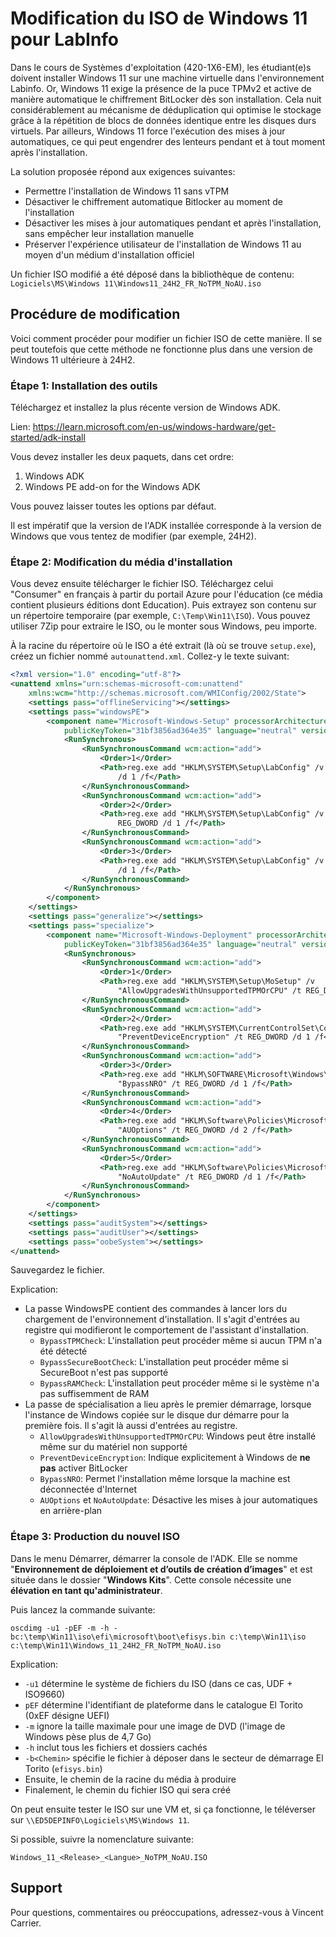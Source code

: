 # Modification du ISO de Windows 11 pour LabInfo

Dans le cours de Systèmes d'exploitation (420-1X6-EM), les étudiant(e)s doivent installer Windows 11 sur une machine virtuelle dans l'environnement Labinfo. Or, Windows 11 exige la présence de la puce TPMv2 et active de manière automatique le chiffrement BitLocker dès son installation. Cela nuit considérablement au mécanisme de déduplication qui optimise le stockage grâce à la répétition de blocs de données identique entre les disques durs virtuels. Par ailleurs, Windows 11 force l'exécution des mises à jour automatiques, ce qui peut engendrer des lenteurs pendant et à tout moment après l'installation.

La solution proposée répond aux exigences suivantes:
- Permettre l'installation de Windows 11 sans vTPM
- Désactiver le chiffrement automatique Bitlocker au moment de l'installation
- Désactiver les mises à jour automatiques pendant et après l'installation, sans empêcher leur installation manuelle
- Préserver l'expérience utilisateur de l'installation de Windows 11 au moyen d'un médium d'installation officiel

Un fichier ISO modifié a été déposé dans la bibliothèque de contenu: `Logiciels\MS\Windows 11\Windows11_24H2_FR_NoTPM_NoAU.iso`


## Procédure de modification

Voici comment procéder pour modifier un fichier ISO de cette manière. Il se peut toutefois que cette méthode ne fonctionne plus dans une version de Windows 11 ultérieure à 24H2.


### Étape 1: Installation des outils

Téléchargez et installez la plus récente version de Windows ADK.

Lien: https://learn.microsoft.com/en-us/windows-hardware/get-started/adk-install

Vous devez installer les deux paquets, dans cet ordre:
1. Windows ADK
2. Windows PE add-on for the Windows ADK

Vous pouvez laisser toutes les options par défaut.

Il est impératif que la version de l'ADK installée corresponde à la version de Windows que vous tentez de modifier (par exemple, 24H2).


### Étape 2: Modification du média d'installation

Vous devez ensuite télécharger le fichier ISO. Téléchargez celui "Consumer" en français à partir du portail Azure pour l'éducation (ce média contient plusieurs éditions dont Education). Puis extrayez son contenu sur un répertoire temporaire (par exemple, `C:\Temp\Win11\ISO`). Vous pouvez utiliser 7Zip pour extraire le ISO, ou le monter sous Windows, peu importe.

À la racine du répertoire où le ISO a été extrait (là où se trouve `setup.exe`), créez un fichier nommé `autounattend.xml`. Collez-y le texte suivant:

```xml
<?xml version="1.0" encoding="utf-8"?>
<unattend xmlns="urn:schemas-microsoft-com:unattend"
    xmlns:wcm="http://schemas.microsoft.com/WMIConfig/2002/State">
    <settings pass="offlineServicing"></settings>
    <settings pass="windowsPE">
        <component name="Microsoft-Windows-Setup" processorArchitecture="amd64"
            publicKeyToken="31bf3856ad364e35" language="neutral" versionScope="nonSxS">
            <RunSynchronous>
                <RunSynchronousCommand wcm:action="add">
                    <Order>1</Order>
                    <Path>reg.exe add "HKLM\SYSTEM\Setup\LabConfig" /v "BypassTPMCheck" /t REG_DWORD
                        /d 1 /f</Path>
                </RunSynchronousCommand>
                <RunSynchronousCommand wcm:action="add">
                    <Order>2</Order>
                    <Path>reg.exe add "HKLM\SYSTEM\Setup\LabConfig" /v "BypassSecureBootCheck" /t
                        REG_DWORD /d 1 /f</Path>
                </RunSynchronousCommand>
                <RunSynchronousCommand wcm:action="add">
                    <Order>3</Order>
                    <Path>reg.exe add "HKLM\SYSTEM\Setup\LabConfig" /v "BypassRAMCheck" /t REG_DWORD
                        /d 1 /f</Path>
                </RunSynchronousCommand>
            </RunSynchronous>
        </component>
    </settings>
    <settings pass="generalize"></settings>
    <settings pass="specialize">
        <component name="Microsoft-Windows-Deployment" processorArchitecture="amd64"
            publicKeyToken="31bf3856ad364e35" language="neutral" versionScope="nonSxS">
            <RunSynchronous>
                <RunSynchronousCommand wcm:action="add">
                    <Order>1</Order>
                    <Path>reg.exe add "HKLM\SYSTEM\Setup\MoSetup" /v
                        "AllowUpgradesWithUnsupportedTPMOrCPU" /t REG_DWORD /d 1 /f </Path>
                </RunSynchronousCommand>
                <RunSynchronousCommand wcm:action="add">
                    <Order>2</Order>
                    <Path>reg.exe add "HKLM\SYSTEM\CurrentControlSet\Control\BitLocker" /v
                        "PreventDeviceEncryption" /t REG_DWORD /d 1 /f</Path>
                </RunSynchronousCommand>
                <RunSynchronousCommand wcm:action="add">
                    <Order>3</Order>
                    <Path>reg.exe add "HKLM\SOFTWARE\Microsoft\Windows\CurrentVersion\OOBE" /v
                        "BypassNRO" /t REG_DWORD /d 1 /f</Path>
                </RunSynchronousCommand>
                <RunSynchronousCommand wcm:action="add">
                    <Order>4</Order>
                    <Path>reg.exe add "HKLM\Software\Policies\Microsoft\Windows\WindowsUpdate\AU" /v
                        "AUOptions" /t REG_DWORD /d 2 /f</Path>
                </RunSynchronousCommand>
                <RunSynchronousCommand wcm:action="add">
                    <Order>5</Order>
                    <Path>reg.exe add "HKLM\Software\Policies\Microsoft\Windows\WindowsUpdate\AU" /v
                        "NoAutoUpdate" /t REG_DWORD /d 1 /f</Path>
                </RunSynchronousCommand>
            </RunSynchronous>
        </component>
    </settings>
    <settings pass="auditSystem"></settings>
    <settings pass="auditUser"></settings>
    <settings pass="oobeSystem"></settings>
</unattend>
```

Sauvegardez le fichier.

Explication:
- La passe WindowsPE contient des commandes à lancer lors du chargement de l'environnement d'installation. Il s'agit d'entrées au registre qui modifieront le comportement de l'assistant d'installation.
  - `BypassTPMCheck`: L'installation peut procéder même si aucun TPM n'a été détecté
  - `BypassSecureBootCheck`: L'installation peut procéder même si SecureBoot n'est pas supporté
  - `BypassRAMCheck`: L'installation peut procéder même si le système n'a pas suffisemment de RAM
- La passe de spécialisation a lieu après le premier démarrage, lorsque l'instance de Windows copiée sur le disque dur démarre pour la première fois. Il s'agit là aussi d'entrées au registre.
  - `AllowUpgradesWithUnsupportedTPMOrCPU`: Windows peut être installé même sur du matériel non supporté
  - `PreventDeviceEncryption`: Indique explicitement à Windows de **ne pas** activer BitLocker
  - `BypassNRO`: Permet l'installation même lorsque la machine est déconnectée d'Internet
  - `AUOptions` et `NoAutoUpdate`: Désactive les mises à jour automatiques en arrière-plan


### Étape 3: Production du nouvel ISO

Dans le menu Démarrer, démarrer la console de l'ADK. Elle se nomme "**Environnement de déploiement et d’outils de création d’images**" et est située dans le dossier "**Windows Kits**". Cette console nécessite une **élévation en tant qu'administrateur**.

Puis lancez la commande suivante:

```
oscdimg -u1 -pEF -m -h -bc:\temp\Win11\iso\efi\microsoft\boot\efisys.bin c:\temp\Win11\iso c:\temp\Win11\Windows_11_24H2_FR_NoTPM_NoAU.iso
```

Explication:
- `-u1` détermine le système de fichiers du ISO (dans ce cas, UDF + ISO9660)
- `pEF` détermine l'identifiant de plateforme dans le catalogue El Torito (0xEF désigne UEFI)
- `-m` ignore la taille maximale pour une image de DVD (l'image de Windows pèse plus de 4,7 Go)
- `-h` inclut tous les fichiers et dossiers cachés
- `-b<Chemin>` spécifie le fichier à déposer dans le secteur de démarrage El Torito (`efisys.bin`)
- Ensuite, le chemin de la racine du média à produire
- Finalement, le chemin du fichier ISO qui sera créé

On peut ensuite tester le ISO sur une VM et, si ça fonctionne, le téléverser sur `\\ED5DEPINFO\Logiciels\MS\Windows 11`.

Si possible, suivre la nomenclature suivante:

`Windows_11_<Release>_<Langue>_NoTPM_NoAU.ISO`


## Support

Pour questions, commentaires ou préoccupations, adressez-vous à Vincent Carrier.
